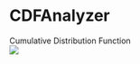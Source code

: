 # CDFAnalyzer
Cumulative Distribution Function
<br/>
<image src='https://github.com/mingyeh/CDFAnalyzer/blob/master/figure1.png' />
